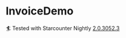 # InvoiceDemo

:surfer: Tested with Starcounter Nightly [2.0.3052.3](https://dl.dropboxusercontent.com/u/313942/Starcounter-DevelopNightlyBuilds-2.0.3052-Setup.exe)
